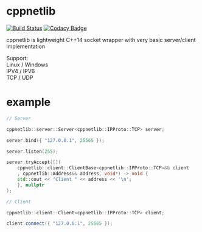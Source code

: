 # cppnetlib

[![Build Status](https://travis-ci.org/Petr-Hric/cppnetlib.svg?branch=master)](https://travis-ci.org/Petr-Hric/cppnetlib)
[![Codacy Badge](https://api.codacy.com/project/badge/Grade/8ba99af01ecf45a0a0c6a7a1a61c9b22)](https://www.codacy.com/manual/Petr-Hric/cppnetlib?utm_source=github.com&amp;utm_medium=referral&amp;utm_content=Petr-Hric/cppnetlib&amp;utm_campaign=Badge_Grade)

cppnetlib is lightweight C++14 socket wrapper with very basic server/client implementation

Support: \
Linux / Windows \
IPV4 / IPV6 \
TCP / UDP

# example

```cpp
// Server

cppnetlib::server::Server<cppnetlib::IPProto::TCP> server;

server.bind({ "127.0.0.1", 25565 });

server.listen(255);

server.tryAccept([](
    cppnetlib::client::ClientBase<cppnetlib::IPProto::TCP>&& client
    , cppnetlib::Address&& address, void*) -> void {
    std::cout << "Client " << address << '\n';
    }, nullptr
);

// Client

cppnetlib::client::Client<cppnetlib::IPProto::TCP> client;

client.connect({ "127.0.0.1", 25565 });
```
